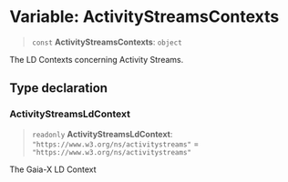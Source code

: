 # Variable: ActivityStreamsContexts

> `const` **ActivityStreamsContexts**: `object`

The LD Contexts concerning Activity Streams.

## Type declaration

### ActivityStreamsLdContext

> `readonly` **ActivityStreamsLdContext**: `"https://www.w3.org/ns/activitystreams"` = `"https://www.w3.org/ns/activitystreams"`

The Gaia-X LD Context
